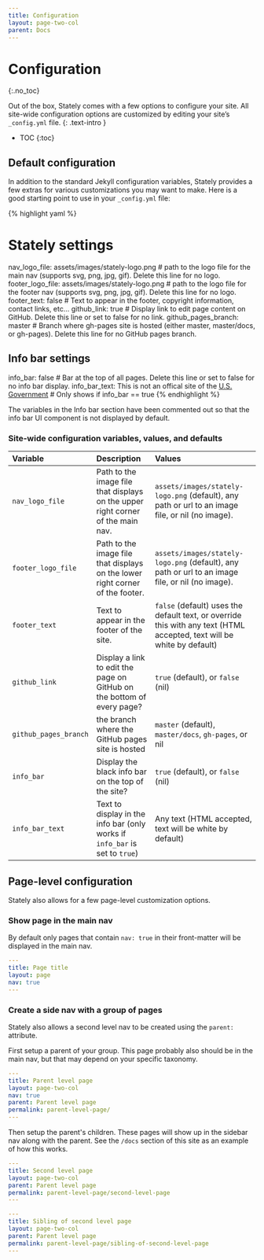 ```yaml
---
title: Configuration
layout: page-two-col
parent: Docs
---
```


# Configuration
{:.no_toc}

Out of the box, Stately comes with a few options to configure your site. All site-wide configuration options are customized by editing your site’s `_config.yml` file.
{: .text-intro }

* TOC
{:toc}


## Default configuration

In addition to the standard Jekyll configuration variables, Stately provides a few extras for various customizations you may want to make. Here is a good starting point to use in your `_config.yml` file:

<div class="code-example border rounded-1">

{% highlight yaml %}
# Stately settings
nav_logo_file: assets/images/stately-logo.png # path to the logo file for the main nav (supports svg, png, jpg, gif). Delete this line for no logo.
footer_logo_file: assets/images/stately-logo.png # path to the logo file for the footer nav (supports svg, png, jpg, gif). Delete this line for no logo.
footer_text: false # Text to appear in the footer, copyright information, contact links, etc...
github_link: true # Display link to edit page content on GitHub. Delete this line or set to false for no link.
github_pages_branch: master # Branch where gh-pages site is hosted (either master, master/docs, or gh-pages). Delete this line for no GitHub pages branch.

## Info bar settings
info_bar: false # Bar at the top of all pages. Delete this line or set to false for no info bar display.
info_bar_text: This is not an offical site of the <a href="//usa.gov" class="text-white text-underline">U.S. Government</a> # Only shows if info_bar == true
{% endhighlight %}

</div>

The variables in the Info bar section have been commented out so that the info bar UI component is not displayed by default.

### Site-wide configuration variables, values, and defaults

<div class="text-small" markdown="1">

| Variable              | Description   | Values  |
|:----------------------|:--------------|:--------|
| `nav_logo_file`           | Path to the image file that displays on the upper right corner of the main nav. | `assets/images/stately-logo.png` (default), any path or url to an image file, or nil (no image). |
| `footer_logo_file`           | Path to the image file that displays on the lower right corner of the footer. | `assets/images/stately-logo.png` (default), any path or url to an image file, or nil (no image). |
| `footer_text`           | Text to appear in the footer of the site. | `false` (default) uses the default text, or override this with any text (HTML accepted, text will be white by default) |
| `github_link`         | Display a link to edit the page on GitHub on the bottom of every page? | `true` (default), or `false` (nil) |
| `github_pages_branch` | the branch where the GitHub pages site is hosted |  `master` (default), `master/docs`, `gh-pages`, or nil |
| `info_bar` | Display the black info bar on the top of the site? |  `true` (default), or `false` (nil) |
| `info_bar_text` | Text to display in the info bar (only works if `info_bar` is set to `true`) | Any text (HTML accepted, text will be white by default) |

</div>

## Page-level configuration

Stately also allows for a few page-level customization options.

### Show page in the main nav

By default only pages that contain `nav: true` in their front-matter will be displayed in the main nav.

```yaml
---
title: Page title
layout: page
nav: true
---
```

### Create a side nav with a group of pages

Stately also allows a second level nav to be created using the `parent:` attribute.

First setup a parent of your group. This page probably also should be in the main nav, but that may depend on your specific taxonomy.

```yaml
---
title: Parent level page
layout: page-two-col
nav: true
parent: Parent level page
permalink: parent-level-page/
---
```

Then setup the parent's children. These pages will show up in the sidebar nav along with the parent. See the `/docs` section of this site as an example of how this works.

```yaml
---
title: Second level page
layout: page-two-col
parent: Parent level page
permalink: parent-level-page/second-level-page
---
```

```yaml
---
title: Sibling of second level page
layout: page-two-col
parent: Parent level page
permalink: parent-level-page/sibling-of-second-level-page
---
```

